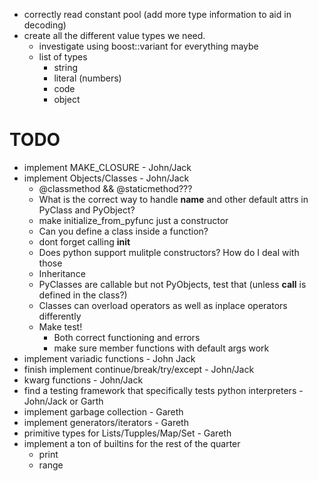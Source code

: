 
 - correctly read constant pool (add more type information to aid in decoding)
 - create all the different value types we need.
    - investigate using boost::variant for everything maybe
    - list of types
        - string
        - literal (numbers)
        - code
        - object

# TODO
 - implement MAKE_CLOSURE - John/Jack
 - implement Objects/Classes - John/Jack
    - @classmethod &&  @staticmethod???
    - What is the correct way to handle __name__ and other default attrs in PyClass and PyObject?
    - make initialize_from_pyfunc just a constructor
    - Can you define a class inside a function?
    - dont forget calling __init__
    - Does python support mulitple constructors? How do I deal with those
    - Inheritance
    - PyClasses are callable but not PyObjects, test that (unless __call__ is defined in the class?)
    - Classes can overload operators as well as inplace operators differently
    - Make test!
        - Both correct functioning and errors
        - make sure member functions with default args work
 - implement variadic functions - John Jack
 - finish implement continue/break/try/except - John/Jack
 - kwarg functions - John/Jack
 - find a testing framework that specifically tests python interpreters - John/Jack or Garth
 - implement garbage collection - Gareth
 - implement generators/iterators - Gareth
 - primitive types for Lists/Tupples/Map/Set - Gareth
 - implement a ton of builtins for the rest of the quarter
    - print 
    - range
